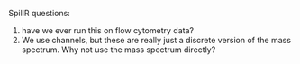 SpillR questions:
1) have we ever run this on flow cytometry data?
2) We use channels, but these are really just a discrete version of the mass spectrum. Why not use the mass spectrum directly?
